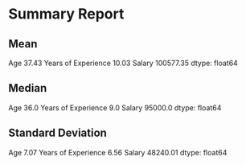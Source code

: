 # Summary Report

## Mean

Age                        37.43
Years of Experience        10.03
Salary                 100577.35
dtype: float64

## Median

Age                       36.0
Years of Experience        9.0
Salary                 95000.0
dtype: float64

## Standard Deviation

Age                        7.07
Years of Experience        6.56
Salary                 48240.01
dtype: float64

